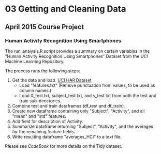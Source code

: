 # 03 Getting and Cleaning Data
## April 2015 Course Project
### Human Activity Recognition Using Smartphones

The run_analysis.R script provides a summary on certain variables in
the "Human Activity Recognition Using Smartphones" Dataset from the
UCI Machine Learning Repository.

The process runs the following steps:

1. Get the data and load. [UCI HAR Dataset](https://d396qusza40orc.cloudfront.net/getdata%2Fprojectfiles%2FUCI%20HAR%20Dataset.zip) 
      * Load "features.txt" (Remove punctuation from values, to be used as column names.)
      * Load X_test.txt, subject_test.txt, and y_test.txt from both the test and train sub-directories.
2. Combine test and train dataframes (df_test and df_train).
3. Create new dataframe containing only "Subject", "Activity", and all "mean" and "std" features.
4. Add field for description of Activity.
5. Summarize dataframe returning "Subject", "Activity", and the averages for the remaining feature fields.
6. Write resulting dataframe "averages_HCI" to a text file.

Please see *CodeBook* for more details on the Tidy dataset.
